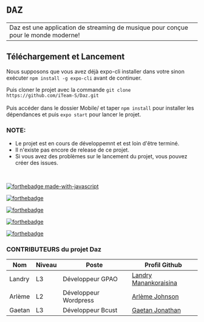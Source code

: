 # `DAZ`
<table>
<tr><td>Daz est une application de streaming de musique pour conçue pour le monde moderne!
</table>

<h2>Téléchargement et Lancement</h2>
  
Nous supposons que vous avez déjà expo-cli installer dans votre sinon exécuter `npm install -g expo-cli` avant de continuer.

Puis cloner le projet avec la commande `git clone https://github.com/iTeam-S/Daz.git` </br>
</br>
 Puis accéder dans le dossier Mobile/ et taper `npm install` pour installer les dépendances et puis `expo start` pour lancer le projet.
 

<h3>NOTE:</h3>
<ul>
  <li>Le projet est en cours de développemnt et est loin d'être terminé.</li>
  <li>Il n'existe pas encore de release de ce projet.</li>
  <li>Si vous avez des problèmes sur le lancement du projet, vous pouvez créer des issues.</li>
</ul>
</br>


[![forthebadge made-with-javascript](http://ForTheBadge.com/images/badges/made-with-javascript.svg)](https://www.javascript.com/)

[![forthebadge](https://forthebadge.com/images/badges/built-by-developers.svg)](https://forthebadge.com)

[![forthebadge](https://forthebadge.com/images/badges/its-not-a-lie-if-you-believe-it.svg)](https://forthebadge.com)

[![forthebadge](https://forthebadge.com/images/badges/makes-people-smile.svg)](https://forthebadge.com)

[![forthebadge](https://forthebadge.com/images/badges/open-source.svg)](https://forthebadge.com)

<h3>CONTRIBUTEURS du projet Daz</h3>
    
| Nom       | Niveau | Poste              | Profil Github                                             |
| --------- | ------ | ------------------ | ----------------------------------------------------------|
| Landry    | L3     | Développeur GPAO  | [Landry Manankoraisina](https://github.com/Landris18)      |
| Arlème    | L2     | Développeur Wordpress                    | [Arlème Johnson](https://github.com/rootkit7628)           |
| Gaetan    | L3     | Développeur Bcust                    | [Gaetan Jonathan](https://github.com/gaetan103)           |
